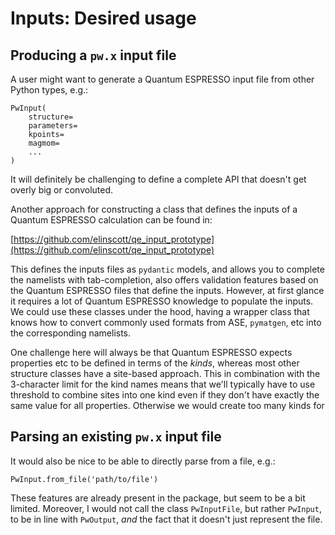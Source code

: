 # Inputs: Desired usage

## Producing a `pw.x` input file

A user might want to generate a Quantum ESPRESSO input file from other Python types, e.g.:

```
PwInput(
    structure=
    parameters=
    kpoints=
    magmom=
    ...
)
```

It will definitely be challenging to define a complete API that doesn't get overly big or convoluted.

Another approach for constructing a class that defines the inputs of a Quantum ESPRESSO calculation can be found in:

[https://github.com/elinscott/qe_input_prototype](https://github.com/elinscott/qe_input_prototype)

This defines the inputs files as `pydantic` models, and allows you to complete the namelists with tab-completion, also offers validation features based on the Quantum ESPRESSO files that define the inputs.
However, at first glance it requires a lot of Quantum ESPRESSO knowledge to populate the inputs.
We could use these classes under the hood, having a wrapper class that knows how to convert commonly used formats from ASE, `pymatgen`, etc into the corresponding namelists.

One challenge here will always be that Quantum ESPRESSO expects properties etc to be defined in terms of the _kinds_, whereas most other structure classes have a site-based approach.
This in combination with the 3-character limit for the kind names means that we'll typically have to use threshold to combine sites into one kind even if they don't have exactly the same value for all properties.
Otherwise we would create too many kinds for

## Parsing an existing `pw.x` input file

It would also be nice to be able to directly parse from a file, e.g.:

```
PwInput.from_file('path/to/file')
```

These features are already present in the package, but seem to be a bit limited.
Moreover, I would not call the class `PwInputFile`, but rather `PwInput`, to be in line with `PwOutput`, _and_ the fact that it doesn't just represent the file.
